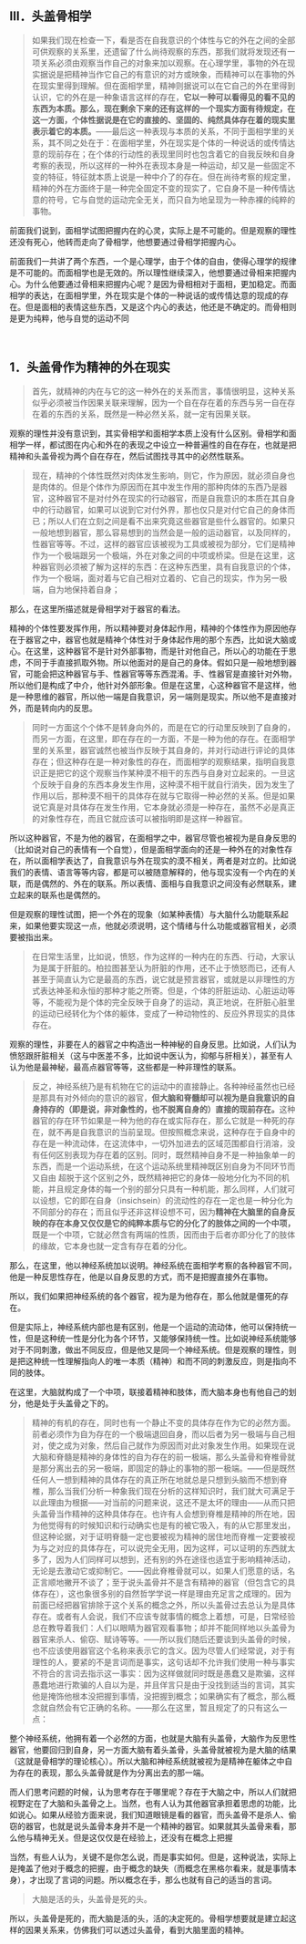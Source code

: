 <h2>Ⅲ．头盖骨相学</h2><blockquote>如果我们现在检查一下，看是否在自我意识的个体性与它的外在之间的全部可供观察的关系里，还遗留了什么尚待观察的东西，那我们就将发现还有一项关系必须由观察当作自己的对象来加以观察。在心理学里，事物的外在现实据说是把精神当作它自己的有意识的对方或映象，而精神可以在事物的外在现实里得到理解。但在面相学里，精神则据说可以在它自己的外在里得到认识，它的外在是一种象语言这样的存在，<b>它以一种可以看得见的看不见的东西为本质。那么，现在剩余下来的还有这样的一个现实方面有待规定，在这一方面，个体性据说是在它的直接的、坚固的、纯然具体存在着的现实里表示着它的本质。</b>——最后这一种表现与本质的关系，不同于面相学里的关系，其不同之处在于：在面相学里，外在现实是个体的一种说话的或传情达意的现前存在；在个体的行动性的表现里同时也包含着它的自我反映和自身考察的表现，所以这样的一种外在表现本身是一种运动，却又是一些固定不变的特征，特征就本质上说是一种中介了的存在。但在尚待考察的规定里，精神的外在方面终于是一种完全固定不变的现实了，它自身不是一种传情达意的符号，它与自觉的运动完全无关，而只自为地呈现为一种赤裸的纯粹的事物。</blockquote><p>前面我们说到，面相学试图把握内在的心灵，实际上是不可能的。但是观察的理性还没有死心，他转而走向了骨相学，他想要通过骨相学把握内心。</p><p>前面我们一共讲了两个东西，一个是心理学，由于个体的自由，使得心理学的规律是不可能的。而面相学也是无效的。所以理性继续深入，他想要通过骨相来把握内心。为什么他要通过骨相来把握内心呢？是因为骨相相对于面相，更加稳定。而面相学的表达，在面相学里，外在现实是个体的一种说话的或传情达意的现成的存在。但是面相的表情这些东西，又是这个内心的表达，他还是不确定的。而骨相则是更为纯粹，他与自觉的运动不同</p><p><br></p><h2>1．头盖骨作为精神的外在现实</h2><blockquote>首先，就精神的内在与它的这一种外在的关系而言，事情很明显，这种关系似乎必须被当作因果关联来理解，因为一个自在存在着的东西与另一自在存在着的东西的关系，既然是一种必然关系，就一定有因果关联。</blockquote><p>观察的理性并没有意识到，其实骨相学和面相学本质上没有什么区别。骨相学和面相学一样，都试图在内心和外在的表现之中设立一种普遍性的自在存在，也就是把精神和头盖骨视为两个自在存在，然后试图找寻其中的必然性联系。</p><blockquote>现在，精神的个体性既然对肉体发生影响，则它，作为原因，就必须自身也是肉体的。但是个体作为原因而在其中发生作用的那种肉体的东西乃是器官，这种器官不是对付外在现实的行动器官，而是自我意识的本质在其自身中的行动器官，如果可以说到它对付外界，那也仅只是对付它自己的身体而已；所以人们在立刻之间是看不出来究竟这些器官是些什么器官的。如果只一般地想到器官，那么容易想到的当然会是一般的运动器官，以及同样的，性器官等等。不过，这样的器官应该被视为工具或被视为部分，它们是精神作为一个极端跟另一个极端，外在对象之间的中项或桥梁。但是在这里，这种器官则必须被了解为这样的东西：在这种东西里，具有自我意识的个体，作为一个极端，面对着与它自己相对立着的、它自己的现实，作为另一极端，自为地保持着自身；</blockquote><p>那么，在这里所描述就是骨相学对于器官的看法。</p><p>精神的个体性要发挥作用，所以精神要对身体起作用，精神的个体性作为原因他存在于器官之中，器官也就是精神个体性对于身体起作用的那个东西，比如说大脑或心。在这里，这种器官不是针对外部事物，而是针对他自己，所以心的功能在于思虑，不同于手直接抓取外物。所以他面对的是自己的身体。假如只是一般地想到器官，可能会把这种器官与手、性器官等等东西混淆。手、性器官是直接针对外物，所以他们是构成了中介，他针对外部形象。但是在这里，心这种器官不是这样，他是一种思维的器官，所以他一端是自我意识，另一端则是现实。所以他不是直接对外，而是转向内的反思。</p><blockquote>同时一方面这个个体不是转身向外的，而是在它的行动里反映到了自身的，而另一方面，在这里，即在存在的一方面，不是一种为他的存在。在面相学里的关系里，器官诚然也被当作反映于其自身的，并对行动进行评论的具体存在；但这种存在是一种对象性的存在，而面相学的观察结果，指明自我意识正是把它的这个观察当作某种漠不相干的东西与自身对立起来的。一旦这个反映于自身的东西本身发生作用，这种漠不相干就自行消失，因为发生了作用以后，那种漠不相干的具体存在就与它取得一种必然的关系。但是如果说它真是对具体存在发生作用，它本身就必须是一种存在，虽然不必是真正的对象性存在，而且它就应该可以被指明即是这样一种器官。</blockquote><p>所以这种器官，不是为他的器官，在面相学之中，器官尽管也被视为是自身反思的（比如说对自己的表情有一个自觉），但是面相学面向的还是一种外在的对象性存在，所以面相学表达了，自我意识与外在现实的漠不相关，两者是对立的。比如说我们的表情、语言等等内容，都是可以被随意解释的，他与现实没有一个内在的关联，而是偶然的、外在的联系。所以表情、面相与自我意识之间没有必然联系，建立起来的联系也是偶然的。</p><p>但是观察的理性试图，把一个外在的现象（如某种表情）与大脑什么功能联系起来，如果他要实现这一点，他就必须说明，这个情绪与什么功能或器官相关，必须要被指出来。</p><blockquote>在日常生活里，比如说，愤怒，作为这样的一种内在的东西、行动，大家认为是属于肝脏的。柏拉图甚至认为肝脏的作用，还不止于愤怒而已，还有人甚至于简直认为它是最高的东西，说它就是预言器官，或就是以非理性的方式表达神圣和永恒的那种才能之所寄。但是，个体的肝脏运动、心脏运动等等，不能视为是个体的完全反映于自身了的运动，真正地说，在肝脏心脏里的运动已经转化为个体的躯体，变成了一种动物性的、反应外界现实的具体存在。</blockquote><p>观察的理性，非要在人的器官之中构造出一种神秘的自身反思。比如说，人们认为愤怒跟肝脏相关（这与中医差不多，比如说中医认为，抑郁与肝相关），甚至有人认为他是最神秘，最高点器官等等，这些都是一种非理性的联系。</p><blockquote>反之，神经系统乃是有机物在它的运动中的直接静止。各种神经虽然也已经是那具有对外倾向的意识的器官，<b>但大脑和脊髓却可以视为是自我意识的自身持存的（即是说，非对象性的，也不脱离自身的）直接的现前存在。</b>这种器官的存在环节如果是一种为他的存在或实际存在，那么它就是一种死的存在，就不再是自我意识的当前呈现。但按照概念来说，这种存在于自身中的存在是一种流动体，在这流体中，一切外加进去的区域范围都自行消溶，没有任何区别表现为存在着的区别。同时，既然精神自身不是一种抽象单一的东西，而是一个运动系统，在这个运动系统里精神既区别自身为不同环节而又自由 超脱于这个区别之外，既然精神把它的身体一般地分化为不同的机能，并且规定身体的每一个别的部分只具有一种机能，那么同样，人们就可以设想，它的即在自身（insichsein）的流动性的存在一定也是一种分化为不同部分的存在；而且似乎还非这样设想不可，因为<b>精神在大脑里的自身反映的存在本身又仅仅是它的纯粹本质与它的分化了的肢体之间的一个中项，</b>既是一个中项，它就必然含有两端的性质，因而由于后者亦即分化了的肢体的缘故，它本身也就一定含有存在着的分化。</blockquote><p>那么，在这里，他以神经系统加以说明。神经系统在面相学考察的各种器官不同，他是一种反思性存在，他是以自身反思的方式，而不是把握直接外在事物。</p><p>所以，我们如果把神经系统的各个器官，视为是为他存在，那么他就是僵死的存在。</p><p>但是实际上，神经系统内部也是有区别，他是一个运动的流动体，他可以保持统一性，但是这种统一性是分化为各个环节，又能够保持统一性。比如说神经系统能够对于不同刺激，做出不同反应，但是他又是同一个神经系统。但是观察的理性，则是把这种统一性理解指向人的唯一本质（精神）和而不同的刺激反应，则是指向不同的肢体。</p><p>在这里，大脑就构成了一个中项，联接着精神和肢体，而大脑本身也有他自己的划分，他是处于头盖骨之下的。</p><blockquote>精神的有机的存在，同时也有一个静止不变的具体存在作为它的必然方面。前者必须作为自为存在的一个极端退回自身，而以后者为另一极端与自己相对，使之成为对象，然后自己就作为原因而对此对象发生作用。如果现在说大脑和脊髓是精神的身体性的自为存在的前一极端，那么头盖骨和脊椎骨就是那分离出去的另一极端，即固定的静止的事物的那一极端。——但是既然任何人一想到精神的具体存在的真正所在地就总是只想到头脑而不想到脊椎，那么当我们分析一种象我们现在分析的这样知识时，我们就大可满足于以此理由为根据——对当前的问题来说，这还不是太坏的理由——从而只把头盖骨当作精神的这种具体存在。也许有人会想到脊椎是精神的所在地，因为他觉得有的时候知识和行动确实也是有的被它吸入，有的从它那里发出，但这种论据，对于证明脊髓一定也要被视为精神的居住地而脊椎一定要被视为与之对应的具体存在，可以说完全无用，因为这样，可以证明的东西就太多了，因为人们同样可以想到，还有别的外在途径也适宜于影响精神活动，无论是去激动它或抑制它。——因此脊椎骨就可以，如果人们愿意的话，名正言顺地撇开不谈了；至于说头盖骨并不是含有精神的器官（但包含它的具体存在），这也象很多别的自然哲学学说一样是理由充足言之成理的。因为前面已经把器官排除于这个关系的概念之外，所以头盖骨过去总认为是具体存在。或者有人会说，我们不应该专就事情的概念上着想，可是，日常经验总在教导着我们：人们以眼睛为器官观看事物；却并不能同样地以头盖骨为器官来杀人、偷窃、赋诗等等。——所以我们随后还要谈到头盖骨的时候，也不应该使用器官这个名称来表示它的含义。因为尽管人们经常说，对于有理性的人，要紧的不是言词而是事实，这句话却不允许我们使用一种与事实不符合的言词去指示这一事实：因为这样做就同时既是愚蠢又是欺骗，这样愚蠢地进行欺骗的人自以为是，并且佯言只是由于没找到适当的言词，其实他是掩饰他根本没把握到事情，没把握到概念；如果确实有了概念，那么概念就自然会有它正确的名称。——那么在这里，暂且规定了的只有这么一点：</blockquote><p>整个神经系统，他拥有着一个必然的方面，也就是大脑有头盖骨，大脑作为反思性器官，他要回归到自身，另一方面大脑有着头盖骨，头盖骨就被视为是大脑的结果（这就是骨相学的理论核心）。所以大脑和神经系统就被视为是精神在躯体之中自为存在的表现，那么头盖骨就是作为分离出去的那一端。</p><p>而人们思考问题的时候，认为思考存在于哪里呢？存在于大脑之中，所以人们就把视野定在了大脑和头盖骨之上。当然，也有人认为其他器官承担着思虑的功能，比如说心。如果从经验方面来说，我们知道眼镜是看的器官，而头盖骨不是杀人、偷窃的器官，也就是说头盖骨本身并不是一个精神的器官。如果就其头盖骨来看，那么他与精神无关。但是这仅仅是在经验上，还没有在概念上把握</p><p>当然，有些人认为，关键不是你怎么说，而是事实如何。但是，这种说法，实际上是掩盖了他对于概念的把握，由于概念的缺失（而概念在黑格尔看来，就是事情本身），才出现了言词的问题。所以概念在手，那么也就有自己的适当的言词。</p><blockquote>大脑是活的头，头盖骨是死的头。</blockquote><p>所以，头盖骨是死的，而大脑是活的头，活的决定死的。骨相学想要就是建立起这样的因果关系来，仿佛我们可以透过头盖骨，看到大脑里面的精神。</p><p></p><p></p><p></p>